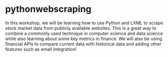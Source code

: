 # pythonwebscraping
In this workshop, we will be learning how to use Python and LXML to scrape stock market data from publicly available websites. This is a great way to combine a commonly used technique in computer science and data science while also learning about some key metrics in finance.   We will also be using financial APIs to compare current data with historical data and adding other features such as email integration! 

